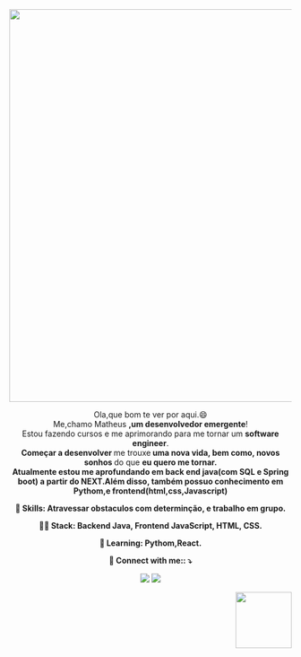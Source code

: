 <div align="center">
<img src="https://github.com/MatheusLustosa/MatheusLustosa/assets/108696459/1fe327b7-62f6-4276-817b-322a3bde90f8)" width="700px"> 
</div>

<p align="center">
  Ola,que bom te ver por aqui.😄 <br>Me,chamo Matheus <strong>,um desenvolvedor emergente</strong>! <br> Estou fazendo cursos e me aprimorando para me tornar um <strong>software engineer</strong>.<br />
<strong>Começar a desenvolver </strong>me trouxe<strong> uma nova vida, bem como, novos sonhos </strong>do que <strong><strong>eu quero me tornar</strong>.<br>
  Atualmente estou me aprofundando em back end java(com SQL e Spring boot) a partir do NEXT.Além disso, também possuo conhecimento em Pythom,e frontend(html,css,Javascript)

<p align="center">
  💼 Skills: <strong>Atravessar obstaculos com determinção, e trabalho em grupo.</strong>
</p>

<p align="center">
  👩‍💻  Stack: <strong>Backend Java, Frontend JavaScript, HTML, CSS.</strong>
</p>

<p align="center">
  🚀  Learning: <strong>Pythom,React.</strong>
</p>

<p align="center">
  💌 Connect with me:: ⤵️
</p>
<p align="center">
<a href="https://www.linkedin.com/in/matheus-lustosa-827010242/" target="_blank"><img src="https://img.shields.io/badge/-LinkedIn-%230077B5?style=for-the-badge&logo=linkedin&logoColor=white" target="_blank"></a> 
<a href="http://wa.me/5581995489078" target="_blank"><img src="https://img.shields.io/badge/WhatsApp-25D366?style=for-the-badge&logo=whatsapp&logoColor=white" target="_blank"></a> 
  <div align="right">
<img src="https://github.com/MatheusLustosa/MatheusLustosa/assets/108696459/95b26b77-2479-48e1-8fac-6fd447f2b6cc" width="100px"> 
</div>
